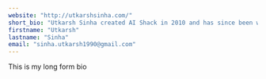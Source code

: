 ```yaml
---
website: "http://utkarshsinha.com/"
short_bio: "Utkarsh Sinha created AI Shack in 2010 and has since been working on computer vision and related fields. He is currently at Carnegie Mellon University studying computer vision."
firstname: "Utkarsh"
lastname: "Sinha"
email: "sinha.utkarsh1990@gmail.com"
---
```

This is my long form bio
